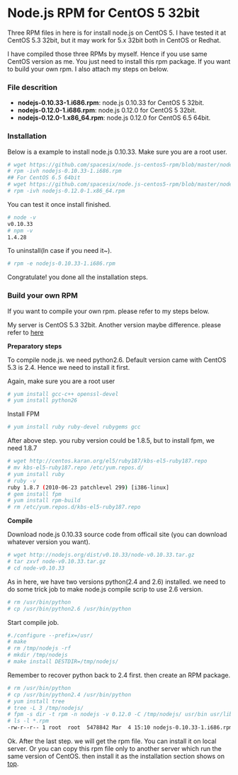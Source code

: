 # Node.js RPM for CentOS 5 32bit

Three RPM files in here is for install node.js on CentOS 5. I have tested it at CentOS 5.3 32bit, but it may work for 5.x 32bit both in CentOS or Redhat. 

I have compiled those three RPMs by myself. Hence if you use same CentOS version as me. You just need to install this rpm package. If you want to build your own rpm. I also attach my steps on below.

### File descrition

- **nodejs-0.10.33-1.i686.rpm**: node.js 0.10.33 for CentOS 5 32bit.
- **nodejs-0.12.0-1.i686.rpm**: node.js 0.12.0 for CentOS 5 32bit.
- **nodejs-0.12.0-1.x86_64.rpm**: node.js 0.12.0 for CentOS 6.5 64bit.

### Installation

Below is a example to install node.js 0.10.33. Make sure you are a root user.
```bash
# wget https://github.com/spacesix/node.js-centos5-rpm/blob/master/nodejs-0.10.33-1.i686.rpm?raw=true --no-check-certificate
# rpm -ivh nodejs-0.10.33-1.i686.rpm
## For CentOS 6.5 64bit
# wget https://github.com/spacesix/node.js-centos5-rpm/blob/master/nodejs-0.12.0-1.x86_64.rpm?raw=true --no-check-certificate
# rpm -ivh nodejs-0.12.0-1.x86_64.rpm
```
You can test it once install finished.
```bash
# node -v
v0.10.33
# npm -v
1.4.28
```
To uninstall(In case if you need it~).
```bash
# rpm -e nodejs-0.10.33-1.i686.rpm
```

Congratulate! you done all the installation steps. 

### Build your own RPM

If you want to compile your own rpm. please refer to my steps below.

My server is CentOS 5.3 32bit. Another version maybe difference. please refer to [here](http://serverfault.com/questions/299288/how-do-you-install-node-js-on-centos)

**Preparatory steps**

To compile node.js. we need python2.6. Default version came with CentOS 5.3 is 2.4. Hence we need to install it first.

Again, make sure you are a root user
```bash
# yum install gcc-c++ openssl-devel
# yum install python26
```
Install FPM
```bash
# yum install ruby ruby-devel rubygems gcc
```
After above step. you ruby version could be 1.8.5, but to install fpm, we need 1.8.7
```bash
# wget http://centos.karan.org/el5/ruby187/kbs-el5-ruby187.repo
# mv kbs-el5-ruby187.repo /etc/yum.repos.d/
# yum install ruby
# ruby -v
ruby 1.8.7 (2010-06-23 patchlevel 299) [i386-linux]
# gem install fpm
# yum install rpm-build
# rm /etc/yum.repos.d/kbs-el5-ruby187.repo
```
**Compile**

Download node.js 0.10.33 source code from officail site (you can download whatever version you want).
```bash
# wget http://nodejs.org/dist/v0.10.33/node-v0.10.33.tar.gz
# tar zxvf node-v0.10.33.tar.gz
# cd node-v0.10.33
```
As in here, we have two versions python(2.4 and 2.6) installed. we need to do some trick job to make node.js compile scrip to use 2.6 version. 
```bash
# rm /usr/bin/python
# cp /usr/bin/python2.6 /usr/bin/python
```
Start compile job.
```bash
#./configure --prefix=/usr/
# make
# rm /tmp/nodejs -rf
# mkdir /tmp/nodejs
# make install DESTDIR=/tmp/nodejs/
```
Remember to recover python back to 2.4 first. then create an RPM package.
```bash
# rm /usr/bin/python
# cp /usr/bin/python2.4 /usr/bin/python
# yum install tree
# tree -L 3 /tmp/nodejs/
# fpm -s dir -t rpm -n nodejs -v 0.12.0 -C /tmp/nodejs/ usr/bin usr/lib
# ls -l *.rpm
-rw-r--r-- 1 root  root  5478842 Mar  4 15:10 nodejs-0.10.33-1.i686.rpm
```
Ok. After the last step. we will get the rpm file. You can install it on local server. Or you can copy this rpm file only to another server which run the same version of CentOS. then install it as the installation section shows on [top](#installation).
